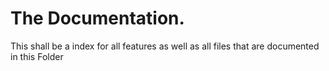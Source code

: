 # The Documentation.
This shall be a index for all features as well as all 
files that are documented in this Folder
